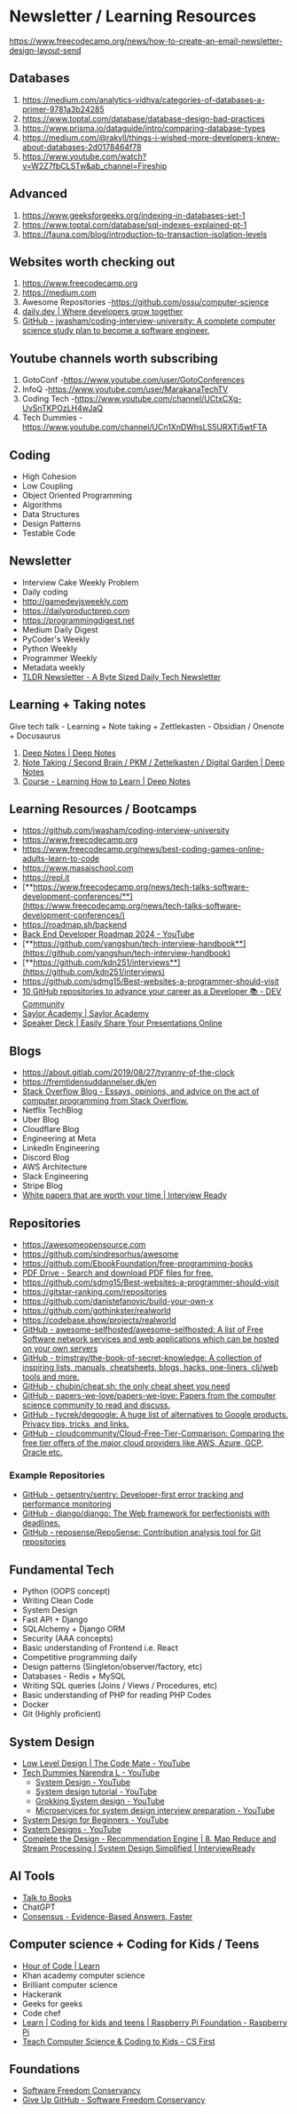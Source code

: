 # Newsletter / Learning Resources

https://www.freecodecamp.org/news/how-to-create-an-email-newsletter-design-layout-send

## Databases

1. https://medium.com/analytics-vidhya/categories-of-databases-a-primer-9781a3b24285
2. https://www.toptal.com/database/database-design-bad-practices
3. https://www.prisma.io/dataguide/intro/comparing-database-types
4. https://medium.com/@rakyll/things-i-wished-more-developers-knew-about-databases-2d0178464f78
5. https://www.youtube.com/watch?v=W2Z7fbCLSTw&ab_channel=Fireship

## Advanced

1. https://www.geeksforgeeks.org/indexing-in-databases-set-1
2. https://www.toptal.com/database/sql-indexes-explained-pt-1
3. https://fauna.com/blog/introduction-to-transaction-isolation-levels

## Websites worth checking out

1. https://www.freecodecamp.org
2. https://medium.com
3. Awesome Repositories -https://github.com/ossu/computer-science
4. [daily.dev | Where developers grow together](https://daily.dev/)
5. [GitHub - jwasham/coding-interview-university: A complete computer science study plan to become a software engineer.](https://github.com/jwasham/coding-interview-university)

## Youtube channels worth subscribing

1. GotoConf -https://www.youtube.com/user/GotoConferences
2. InfoQ -https://www.youtube.com/user/MarakanaTechTV
3. Coding Tech -https://www.youtube.com/channel/UCtxCXg-UvSnTKPOzLH4wJaQ
4. Tech Dummies -https://www.youtube.com/channel/UCn1XnDWhsLS5URXTi5wtFTA

## Coding

- High Cohesion
- Low Coupling
- Object Oriented Programming
- Algorithms
- Data Structures
- Design Patterns
- Testable Code

## Newsletter

- Interview Cake Weekly Problem
- Daily coding
- http://gamedevjsweekly.com
- https://dailyproductprep.com
- https://programmingdigest.net
- Medium Daily Digest
- PyCoder's Weekly
- Python Weekly
- Programmer Weekly
- Metadata weekly
- [TLDR Newsletter - A Byte Sized Daily Tech Newsletter](https://tldr.tech/)

## Learning + Taking notes

Give tech talk - Learning + Note taking + Zettlekasten - Obsidian / Onenote + Docusaurus

1. [Deep Notes | Deep Notes](https://deepaksood619.github.io/)
2. [Note Taking / Second Brain / PKM / Zettelkasten / Digital Garden | Deep Notes](https://deepaksood619.github.io/psychology/learning/note-taking-second-brain-pkm-zettelkasten)
3. [Course - Learning How to Learn | Deep Notes](https://deepaksood619.github.io/psychology/learning/course-learning-how-to-learn)

## Learning Resources / Bootcamps

- https://github.com/jwasham/coding-interview-university
- https://www.freecodecamp.org
- https://www.freecodecamp.org/news/best-coding-games-online-adults-learn-to-code
- https://www.masaischool.com
- https://repl.it
- [**https://www.freecodecamp.org/news/tech-talks-software-development-conferences/**](https://www.freecodecamp.org/news/tech-talks-software-development-conferences/)
- https://roadmap.sh/backend
- [Back End Developer Roadmap 2024 - YouTube](https://www.youtube.com/watch?v=tN6oJu2DqCM&ab_channel=freeCodeCamp.org)
- [**https://github.com/yangshun/tech-interview-handbook**](https://github.com/yangshun/tech-interview-handbook)
- [**https://github.com/kdn251/interviews**](https://github.com/kdn251/interviews)
- https://github.com/sdmg15/Best-websites-a-programmer-should-visit
- [10 GitHub repositories to advance your career as a Developer 📚 - DEV Community](https://dev.to/iarchitsharma/10-as-a-developer-egn)
- [Saylor Academy | Saylor Academy](https://learn.saylor.org/?redirect=0)
- [Speaker Deck | Easily Share Your Presentations Online](https://speakerdeck.com/)

## Blogs

- https://about.gitlab.com/2019/08/27/tyranny-of-the-clock
- https://fremtidensuddannelser.dk/en
- [Stack Overflow Blog - Essays, opinions, and advice on the act of computer programming from Stack Overflow.](https://stackoverflow.blog/)
- Netflix TechBlog
- Uber Blog
- Cloudflare Blog
- Engineering at Meta
- LinkedIn Engineering
- Discord Blog
- AWS Architecture
- Slack Engineering
- Stripe Blog
- [White papers that are worth your time | Interview Ready](https://interviewready.io/blog/white-papers-worth-reading-for-software-engineers)

## Repositories

- https://awesomeopensource.com
- https://github.com/sindresorhus/awesome
- https://github.com/EbookFoundation/free-programming-books
- [PDF Drive - Search and download PDF files for free.](https://www.pdfdrive.com/)
- https://github.com/sdmg15/Best-websites-a-programmer-should-visit
- https://gitstar-ranking.com/repositories
- https://github.com/danistefanovic/build-your-own-x
- https://github.com/gothinkster/realworld
- https://codebase.show/projects/realworld
- [GitHub - awesome-selfhosted/awesome-selfhosted: A list of Free Software network services and web applications which can be hosted on your own servers](https://github.com/awesome-selfhosted/awesome-selfhosted)
- [GitHub - trimstray/the-book-of-secret-knowledge: A collection of inspiring lists, manuals, cheatsheets, blogs, hacks, one-liners, cli/web tools and more.](https://github.com/trimstray/the-book-of-secret-knowledge)
- [GitHub - chubin/cheat.sh: the only cheat sheet you need](https://github.com/chubin/cheat.sh)
- [GitHub - papers-we-love/papers-we-love: Papers from the computer science community to read and discuss.](https://github.com/papers-we-love/papers-we-love)
- [GitHub - tycrek/degoogle: A huge list of alternatives to Google products. Privacy tips, tricks, and links.](https://github.com/tycrek/degoogle)
- [GitHub - cloudcommunity/Cloud-Free-Tier-Comparison: Comparing the free tier offers of the major cloud providers like AWS, Azure, GCP, Oracle etc.](https://github.com/cloudcommunity/Cloud-Free-Tier-Comparison)

### Example Repositories

- [GitHub - getsentry/sentry: Developer-first error tracking and performance monitoring](https://github.com/getsentry/sentry)
- [GitHub - django/django: The Web framework for perfectionists with deadlines.](https://github.com/django/django)
- [GitHub - reposense/RepoSense: Contribution analysis tool for Git repositories](https://github.com/reposense/RepoSense)

## Fundamental Tech

- Python (OOPS concept)
- Writing Clean Code
- System Design
- Fast API + Django
- SQLAlchemy + Django ORM
- Security (AAA concepts)
- Basic understanding of Frontend i.e. React
- Competitive programming daily
- Design patterns (Singleton/observer/factory, etc)
- Databases - Redis + MySQL
- Writing SQL queries (Joins / Views / Procedures, etc)
- Basic understanding of PHP for reading PHP Codes
- Docker
- Git (Highly proficient)

## System Design

- [Low Level Design | The Code Mate - YouTube](https://www.youtube.com/playlist?list=PLAC2AM9O1C5KioUMeH9qIjbAV_RMmX8rd)
- [Tech Dummies Narendra L - YouTube](https://www.youtube.com/channel/UCn1XnDWhsLS5URXTi5wtFTA)
    - [System Design - YouTube](https://www.youtube.com/playlist?list=PLkQkbY7JNJuBoTemzQfjym0sqbOHt5fnV)
    - [System design tutorial - YouTube](https://www.youtube.com/playlist?list=PLkQkbY7JNJuAhePp7E_WSpfFqjQp6RniV)
    - [Grokking System design - YouTube](https://www.youtube.com/playlist?list=PLkQkbY7JNJuC99VDJcpQdww-4aT3QhdJv)
    - [Microservices for system design interview preparation - YouTube](https://www.youtube.com/playlist?list=PLkQkbY7JNJuDqCFncFdTzGm6cRYCF-kZO)
- [System Design for Beginners - YouTube](https://www.youtube.com/playlist?list=PLMCXHnjXnTnvo6alSjVkgxV-VH6EPyvoX)
- [System Designs - YouTube](https://www.youtube.com/playlist?list=PLQnljOFTspQXSevtRqvMNycWfHM7cXc3d)
- [Complete the Design - Recommendation Engine | 8. Map Reduce and Stream Processing | System Design Simplified | InterviewReady](https://interviewready.io/learn/system-design-course/8-map-reduce-and-stream-processing/complete-the-design---recommendation-engine)

## AI Tools

- [Talk to Books](https://books.google.com/talktobooks/)
- ChatGPT
- [Consensus - Evidence-Based Answers, Faster](https://consensus.app/)

## Computer science + Coding for Kids / Teens

- [Hour of Code | Learn](https://hourofcode.com/in/en/learn)
- Khan academy computer science
- Brilliant computer science
- Hackerank
- Geeks for geeks
- Code chef
- [Learn | Coding for kids and teens | Raspberry Pi Foundation - Raspberry Pi](https://www.raspberrypi.org/learn)
- [Teach Computer Science & Coding to Kids - CS First](https://csfirst.withgoogle.com/s/en/home)

## Foundations

- [Software Freedom Conservancy](https://sfconservancy.org/)
- [Give Up GitHub - Software Freedom Conservancy](https://sfconservancy.org/GiveUpGitHub/)
